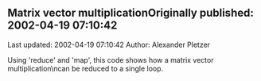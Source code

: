 ## Matrix vector multiplicationOriginally published: 2002-04-19 07:10:42 
Last updated: 2002-04-19 07:10:42 
Author: Alexander Pletzer 
 
Using 'reduce' and 'map', this code shows how a matrix vector multiplication\ncan be reduced to a single loop.